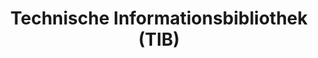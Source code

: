 ---
title: "Technische Informationsbibliothek (TIB)"
logo: "/images/tib.svg"
description: "TODO: Description of TIB"
---